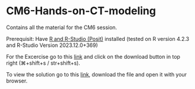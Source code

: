 # CM6-Hands-on-CT-modeling
Contains all the material for the CM6 session.

Prerequisit: Have [R and R-Studio (Posit)](https://posit.co/download/rstudio-desktop/) installed (tested on R version 4.2.3 and R-Studio Version 2023.12.0+369)

For the Excercise go to this [link](https://github.com/lkosanke/CM6-Hands-on-CT-modeling/blob/main/Excercise-vk.Rmd) and click on the download button in top right (⌘+shift+s / str+shift+s).

To view the solution go to this [link](https://github.com/lkosanke/CM6-Hands-on-CT-modeling/blob/main/Excercise_solutions-vk.html), download the file and open it with your browser.
